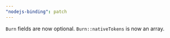 ```yaml
---
"nodejs-binding": patch
---
```


`Burn` fields are now optional.
`Burn::nativeTokens` is now an array.